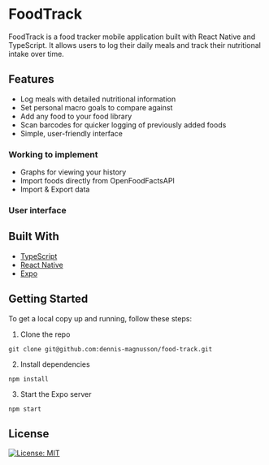 # FoodTrack

FoodTrack is a food tracker mobile application built with React Native and TypeScript. It allows users to log their daily meals and track their nutritional intake over time.

## Features

- Log meals with detailed nutritional information
- Set personal macro goals to compare against
- Add any food to your food library
- Scan barcodes for quicker logging of previously added foods
- Simple, user-friendly interface

### Working to implement

- Graphs for viewing your history
- Import foods directly from OpenFoodFactsAPI
- Import & Export data

### User interface

## Built With

- [TypeScript](https://www.typescriptlang.org/)
- [React Native](https://reactnative.dev/)
- [Expo](https://expo.dev/)

## Getting Started

To get a local copy up and running, follow these steps:

1. Clone the repo

`git clone git@github.com:dennis-magnusson/food-track.git`

2. Install dependencies

`npm install`

3. Start the Expo server

`npm start`

## License

[![License: MIT](https://img.shields.io/badge/License-MIT-yellow.svg)](https://opensource.org/licenses/MIT)
